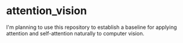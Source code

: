 # attention_vision
I'm planning to use this repository to establish a baseline for applying attention and self-attention naturally to computer vision.
